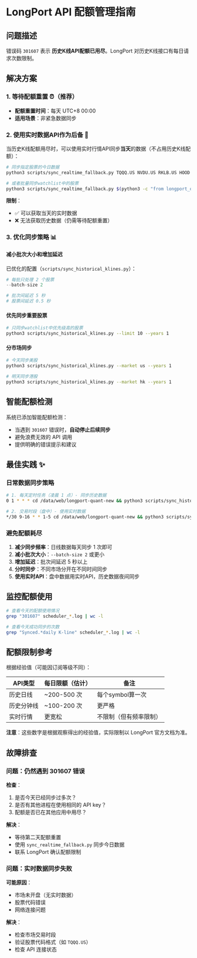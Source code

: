 # LongPort API 配额管理指南

## 问题描述

错误码 `301607` 表示 **历史K线API配额已用尽**。LongPort 对历史K线接口有每日请求次数限制。

## 解决方案

### 1. 等待配额重置 ⏰（推荐）

- **配额重置时间**：每天 UTC+8 00:00
- **适用场景**：非紧急数据同步

### 2. 使用实时数据API作为后备 🚀

当历史K线配额用尽时，可以使用实时行情API同步**当天**的数据（不占用历史K线配额）：

```bash
# 同步指定股票的今日数据
python3 scripts/sync_realtime_fallback.py TQQQ.US NVDU.US RKLB.US HOOD.US

# 或者批量同步watchlist中的股票
python3 scripts/sync_realtime_fallback.py $(python3 -c "from longport_quant.data.watchlist import WatchlistLoader; print(' '.join(list(WatchlistLoader().load().symbols('us'))[:10]))")
```

**限制**：
- ✅ 可以获取当天的实时数据
- ❌ 无法获取历史数据（仍需等待配额重置）

### 3. 优化同步策略 📊

#### 减小批次大小和增加延迟

已优化的配置（`scripts/sync_historical_klines.py`）：

```python
# 每批只处理 2 个股票
--batch-size 2

# 批次间延迟 5 秒
# 股票间延迟 0.5 秒
```

#### 优先同步重要股票

```bash
# 只同步watchlist中优先级高的股票
python3 scripts/sync_historical_klines.py --limit 10 --years 1
```

#### 分市场同步

```bash
# 今天同步美股
python3 scripts/sync_historical_klines.py --market us --years 1

# 明天同步港股
python3 scripts/sync_historical_klines.py --market hk --years 1
```

## 智能配额检测

系统已添加智能配额检测：

- 当遇到 `301607` 错误时，**自动停止后续同步**
- 避免浪费无效的 API 调用
- 提供明确的错误提示和建议

## 最佳实践 ✨

### 日常数据同步策略

```bash
# 1. 每天定时任务（凌晨 1 点）- 同步历史数据
0 1 * * * cd /data/web/longport-quant-new && python3 scripts/sync_historical_klines.py --years 1 --batch-size 2

# 2. 交易时段（盘中）- 使用实时数据
*/30 9-16 * * 1-5 cd /data/web/longport-quant-new && python3 scripts/sync_realtime_fallback.py TQQQ.US NVDU.US
```

### 避免配额耗尽

1. **减少同步频率**：日线数据每天同步 1 次即可
2. **减小批次大小**：`--batch-size 2` 或更小
3. **增加延迟**：批次间延迟 5 秒以上
4. **分时同步**：不同市场分开在不同时间同步
5. **使用实时API**：盘中数据用实时API，历史数据夜间同步

## 监控配额使用

```bash
# 查看今天的配额使用情况
grep "301607" scheduler_*.log | wc -l

# 查看今天成功同步的次数
grep "Synced.*daily K-line" scheduler_*.log | wc -l
```

## 配额限制参考

根据经验值（可能因订阅等级不同）：

| API类型 | 每日限额（估计） | 备注 |
|---------|------------------|------|
| 历史日线 | ~200-500 次 | 每个symbol算一次 |
| 历史分钟线 | ~100-200 次 | 更严格 |
| 实时行情 | 更宽松 | 不限制（但有频率限制） |

**注意**：这些数字是根据观察得出的经验值，实际限制以 LongPort 官方文档为准。

## 故障排查

### 问题：仍然遇到 301607 错误

**检查**：
1. 是否今天已经同步过多次？
2. 是否有其他进程在使用相同的 API key？
3. 配额是否已在其他应用中用尽？

**解决**：
- 等待第二天配额重置
- 使用 `sync_realtime_fallback.py` 同步今日数据
- 联系 LongPort 确认配额限制

### 问题：实时数据同步失败

**可能原因**：
- 市场未开盘（无实时数据）
- 股票代码错误
- 网络连接问题

**解决**：
- 检查市场交易时段
- 验证股票代码格式（如 `TQQQ.US`）
- 检查 API 连接状态